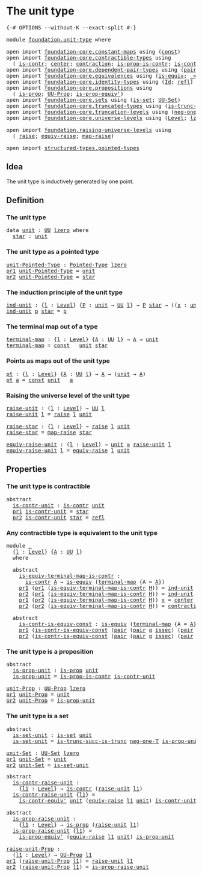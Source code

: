# The unit type

<pre class="Agda"><a id="26" class="Symbol">{-#</a> <a id="30" class="Keyword">OPTIONS</a> <a id="38" class="Pragma">--without-K</a> <a id="50" class="Pragma">--exact-split</a> <a id="64" class="Symbol">#-}</a>

<a id="69" class="Keyword">module</a> <a id="76" href="foundation.unit-type.html" class="Module">foundation.unit-type</a> <a id="97" class="Keyword">where</a>

<a id="104" class="Keyword">open</a> <a id="109" class="Keyword">import</a> <a id="116" href="foundation-core.constant-maps.html" class="Module">foundation-core.constant-maps</a> <a id="146" class="Keyword">using</a> <a id="152" class="Symbol">(</a><a id="153" href="foundation-core.constant-maps.html#216" class="Function">const</a><a id="158" class="Symbol">)</a>
<a id="160" class="Keyword">open</a> <a id="165" class="Keyword">import</a> <a id="172" href="foundation-core.contractible-types.html" class="Module">foundation-core.contractible-types</a> <a id="207" class="Keyword">using</a>
  <a id="215" class="Symbol">(</a> <a id="217" href="foundation-core.contractible-types.html#1006" class="Function">is-contr</a><a id="225" class="Symbol">;</a> <a id="227" href="foundation-core.contractible-types.html#1098" class="Function">center</a><a id="233" class="Symbol">;</a> <a id="235" href="foundation-core.contractible-types.html#1438" class="Function">contraction</a><a id="246" class="Symbol">;</a> <a id="248" href="foundation-core.contractible-types.html#6620" class="Function">is-prop-is-contr</a><a id="264" class="Symbol">;</a> <a id="266" href="foundation-core.contractible-types.html#3813" class="Function">is-contr-equiv&#39;</a><a id="281" class="Symbol">)</a>
<a id="283" class="Keyword">open</a> <a id="288" class="Keyword">import</a> <a id="295" href="foundation-core.dependent-pair-types.html" class="Module">foundation-core.dependent-pair-types</a> <a id="332" class="Keyword">using</a> <a id="338" class="Symbol">(</a><a id="339" href="foundation-core.dependent-pair-types.html#588" class="InductiveConstructor">pair</a><a id="343" class="Symbol">;</a> <a id="345" href="foundation-core.dependent-pair-types.html#605" class="Field">pr1</a><a id="348" class="Symbol">;</a> <a id="350" href="foundation-core.dependent-pair-types.html#617" class="Field">pr2</a><a id="353" class="Symbol">)</a>
<a id="355" class="Keyword">open</a> <a id="360" class="Keyword">import</a> <a id="367" href="foundation-core.equivalences.html" class="Module">foundation-core.equivalences</a> <a id="396" class="Keyword">using</a> <a id="402" class="Symbol">(</a><a id="403" href="foundation-core.equivalences.html#1556" class="Function">is-equiv</a><a id="411" class="Symbol">;</a> <a id="413" href="foundation-core.equivalences.html#1621" class="Function Operator">_≃_</a><a id="416" class="Symbol">)</a>
<a id="418" class="Keyword">open</a> <a id="423" class="Keyword">import</a> <a id="430" href="foundation-core.identity-types.html" class="Module">foundation-core.identity-types</a> <a id="461" class="Keyword">using</a> <a id="467" class="Symbol">(</a><a id="468" href="foundation-core.identity-types.html#1767" class="Datatype">Id</a><a id="470" class="Symbol">;</a> <a id="472" href="foundation-core.identity-types.html#1820" class="InductiveConstructor">refl</a><a id="476" class="Symbol">)</a>
<a id="478" class="Keyword">open</a> <a id="483" class="Keyword">import</a> <a id="490" href="foundation-core.propositions.html" class="Module">foundation-core.propositions</a> <a id="519" class="Keyword">using</a>
  <a id="527" class="Symbol">(</a> <a id="529" href="foundation-core.propositions.html#1309" class="Function">is-prop</a><a id="536" class="Symbol">;</a> <a id="538" href="foundation-core.propositions.html#1393" class="Function">UU-Prop</a><a id="545" class="Symbol">;</a> <a id="547" href="foundation-core.propositions.html#4884" class="Function">is-prop-equiv&#39;</a><a id="561" class="Symbol">)</a>
<a id="563" class="Keyword">open</a> <a id="568" class="Keyword">import</a> <a id="575" href="foundation-core.sets.html" class="Module">foundation-core.sets</a> <a id="596" class="Keyword">using</a> <a id="602" class="Symbol">(</a><a id="603" href="foundation-core.sets.html#1113" class="Function">is-set</a><a id="609" class="Symbol">;</a> <a id="611" href="foundation-core.sets.html#1190" class="Function">UU-Set</a><a id="617" class="Symbol">)</a>
<a id="619" class="Keyword">open</a> <a id="624" class="Keyword">import</a> <a id="631" href="foundation-core.truncated-types.html" class="Module">foundation-core.truncated-types</a> <a id="663" class="Keyword">using</a> <a id="669" class="Symbol">(</a><a id="670" href="foundation-core.truncated-types.html#2388" class="Function">is-trunc-succ-is-trunc</a><a id="692" class="Symbol">)</a>
<a id="694" class="Keyword">open</a> <a id="699" class="Keyword">import</a> <a id="706" href="foundation-core.truncation-levels.html" class="Module">foundation-core.truncation-levels</a> <a id="740" class="Keyword">using</a> <a id="746" class="Symbol">(</a><a id="747" href="foundation-core.truncation-levels.html#448" class="Function">neg-one-𝕋</a><a id="756" class="Symbol">)</a>
<a id="758" class="Keyword">open</a> <a id="763" class="Keyword">import</a> <a id="770" href="foundation-core.universe-levels.html" class="Module">foundation-core.universe-levels</a> <a id="802" class="Keyword">using</a> <a id="808" class="Symbol">(</a><a id="809" href="Agda.Primitive.html#597" class="Postulate">Level</a><a id="814" class="Symbol">;</a> <a id="816" href="Agda.Primitive.html#764" class="Primitive">lzero</a><a id="821" class="Symbol">;</a> <a id="823" href="foundation-core.universe-levels.html#235" class="Primitive">UU</a><a id="825" class="Symbol">)</a>

<a id="828" class="Keyword">open</a> <a id="833" class="Keyword">import</a> <a id="840" href="foundation.raising-universe-levels.html" class="Module">foundation.raising-universe-levels</a> <a id="875" class="Keyword">using</a>
  <a id="883" class="Symbol">(</a> <a id="885" href="foundation.raising-universe-levels.html#964" class="Datatype">raise</a><a id="890" class="Symbol">;</a> <a id="892" href="foundation.raising-universe-levels.html#1541" class="Function">equiv-raise</a><a id="903" class="Symbol">;</a> <a id="905" href="foundation.raising-universe-levels.html#1029" class="InductiveConstructor">map-raise</a><a id="914" class="Symbol">)</a>

<a id="917" class="Keyword">open</a> <a id="922" class="Keyword">import</a> <a id="929" href="structured-types.pointed-types.html" class="Module">structured-types.pointed-types</a>
</pre>
## Idea

The unit type is inductively generated by one point.

## Definition

### The unit type

<pre class="Agda"><a id="1070" class="Keyword">data</a> <a id="unit"></a><a id="1075" href="foundation.unit-type.html#1075" class="Datatype">unit</a> <a id="1080" class="Symbol">:</a> <a id="1082" href="foundation-core.universe-levels.html#235" class="Primitive">UU</a> <a id="1085" href="Agda.Primitive.html#764" class="Primitive">lzero</a> <a id="1091" class="Keyword">where</a>
  <a id="unit.star"></a><a id="1099" href="foundation.unit-type.html#1099" class="InductiveConstructor">star</a> <a id="1104" class="Symbol">:</a> <a id="1106" href="foundation.unit-type.html#1075" class="Datatype">unit</a>
</pre>
### The unit type as a pointed type

<pre class="Agda"><a id="unit-Pointed-Type"></a><a id="1161" href="foundation.unit-type.html#1161" class="Function">unit-Pointed-Type</a> <a id="1179" class="Symbol">:</a> <a id="1181" href="structured-types.pointed-types.html#383" class="Function">Pointed-Type</a> <a id="1194" href="Agda.Primitive.html#764" class="Primitive">lzero</a>
<a id="1200" href="foundation-core.dependent-pair-types.html#605" class="Field">pr1</a> <a id="1204" href="foundation.unit-type.html#1161" class="Function">unit-Pointed-Type</a> <a id="1222" class="Symbol">=</a> <a id="1224" href="foundation.unit-type.html#1075" class="Datatype">unit</a>
<a id="1229" href="foundation-core.dependent-pair-types.html#617" class="Field">pr2</a> <a id="1233" href="foundation.unit-type.html#1161" class="Function">unit-Pointed-Type</a> <a id="1251" class="Symbol">=</a> <a id="1253" href="foundation.unit-type.html#1099" class="InductiveConstructor">star</a>
</pre>
### The induction principle of the unit type

<pre class="Agda"><a id="ind-unit"></a><a id="1313" href="foundation.unit-type.html#1313" class="Function">ind-unit</a> <a id="1322" class="Symbol">:</a> <a id="1324" class="Symbol">{</a><a id="1325" href="foundation.unit-type.html#1325" class="Bound">l</a> <a id="1327" class="Symbol">:</a> <a id="1329" href="Agda.Primitive.html#597" class="Postulate">Level</a><a id="1334" class="Symbol">}</a> <a id="1336" class="Symbol">{</a><a id="1337" href="foundation.unit-type.html#1337" class="Bound">P</a> <a id="1339" class="Symbol">:</a> <a id="1341" href="foundation.unit-type.html#1075" class="Datatype">unit</a> <a id="1346" class="Symbol">→</a> <a id="1348" href="foundation-core.universe-levels.html#235" class="Primitive">UU</a> <a id="1351" href="foundation.unit-type.html#1325" class="Bound">l</a><a id="1352" class="Symbol">}</a> <a id="1354" class="Symbol">→</a> <a id="1356" href="foundation.unit-type.html#1337" class="Bound">P</a> <a id="1358" href="foundation.unit-type.html#1099" class="InductiveConstructor">star</a> <a id="1363" class="Symbol">→</a> <a id="1365" class="Symbol">((</a><a id="1367" href="foundation.unit-type.html#1367" class="Bound">x</a> <a id="1369" class="Symbol">:</a> <a id="1371" href="foundation.unit-type.html#1075" class="Datatype">unit</a><a id="1375" class="Symbol">)</a> <a id="1377" class="Symbol">→</a> <a id="1379" href="foundation.unit-type.html#1337" class="Bound">P</a> <a id="1381" href="foundation.unit-type.html#1367" class="Bound">x</a><a id="1382" class="Symbol">)</a>
<a id="1384" href="foundation.unit-type.html#1313" class="Function">ind-unit</a> <a id="1393" href="foundation.unit-type.html#1393" class="Bound">p</a> <a id="1395" href="foundation.unit-type.html#1099" class="InductiveConstructor">star</a> <a id="1400" class="Symbol">=</a> <a id="1402" href="foundation.unit-type.html#1393" class="Bound">p</a>
</pre>
### The terminal map out of a type

<pre class="Agda"><a id="terminal-map"></a><a id="1453" href="foundation.unit-type.html#1453" class="Function">terminal-map</a> <a id="1466" class="Symbol">:</a> <a id="1468" class="Symbol">{</a><a id="1469" href="foundation.unit-type.html#1469" class="Bound">l</a> <a id="1471" class="Symbol">:</a> <a id="1473" href="Agda.Primitive.html#597" class="Postulate">Level</a><a id="1478" class="Symbol">}</a> <a id="1480" class="Symbol">{</a><a id="1481" href="foundation.unit-type.html#1481" class="Bound">A</a> <a id="1483" class="Symbol">:</a> <a id="1485" href="foundation-core.universe-levels.html#235" class="Primitive">UU</a> <a id="1488" href="foundation.unit-type.html#1469" class="Bound">l</a><a id="1489" class="Symbol">}</a> <a id="1491" class="Symbol">→</a> <a id="1493" href="foundation.unit-type.html#1481" class="Bound">A</a> <a id="1495" class="Symbol">→</a> <a id="1497" href="foundation.unit-type.html#1075" class="Datatype">unit</a>
<a id="1502" href="foundation.unit-type.html#1453" class="Function">terminal-map</a> <a id="1515" class="Symbol">=</a> <a id="1517" href="foundation-core.constant-maps.html#216" class="Function">const</a> <a id="1523" class="Symbol">_</a> <a id="1525" href="foundation.unit-type.html#1075" class="Datatype">unit</a> <a id="1530" href="foundation.unit-type.html#1099" class="InductiveConstructor">star</a>
</pre>
### Points as maps out of the unit type

<pre class="Agda"><a id="pt"></a><a id="1589" href="foundation.unit-type.html#1589" class="Function">pt</a> <a id="1592" class="Symbol">:</a> <a id="1594" class="Symbol">{</a><a id="1595" href="foundation.unit-type.html#1595" class="Bound">l</a> <a id="1597" class="Symbol">:</a> <a id="1599" href="Agda.Primitive.html#597" class="Postulate">Level</a><a id="1604" class="Symbol">}</a> <a id="1606" class="Symbol">{</a><a id="1607" href="foundation.unit-type.html#1607" class="Bound">A</a> <a id="1609" class="Symbol">:</a> <a id="1611" href="foundation-core.universe-levels.html#235" class="Primitive">UU</a> <a id="1614" href="foundation.unit-type.html#1595" class="Bound">l</a><a id="1615" class="Symbol">}</a> <a id="1617" class="Symbol">→</a> <a id="1619" href="foundation.unit-type.html#1607" class="Bound">A</a> <a id="1621" class="Symbol">→</a> <a id="1623" class="Symbol">(</a><a id="1624" href="foundation.unit-type.html#1075" class="Datatype">unit</a> <a id="1629" class="Symbol">→</a> <a id="1631" href="foundation.unit-type.html#1607" class="Bound">A</a><a id="1632" class="Symbol">)</a>
<a id="1634" href="foundation.unit-type.html#1589" class="Function">pt</a> <a id="1637" href="foundation.unit-type.html#1637" class="Bound">a</a> <a id="1639" class="Symbol">=</a> <a id="1641" href="foundation-core.constant-maps.html#216" class="Function">const</a> <a id="1647" href="foundation.unit-type.html#1075" class="Datatype">unit</a> <a id="1652" class="Symbol">_</a> <a id="1654" href="foundation.unit-type.html#1637" class="Bound">a</a>
</pre>
### Raising the universe level of the unit type

<pre class="Agda"><a id="raise-unit"></a><a id="1718" href="foundation.unit-type.html#1718" class="Function">raise-unit</a> <a id="1729" class="Symbol">:</a> <a id="1731" class="Symbol">(</a><a id="1732" href="foundation.unit-type.html#1732" class="Bound">l</a> <a id="1734" class="Symbol">:</a> <a id="1736" href="Agda.Primitive.html#597" class="Postulate">Level</a><a id="1741" class="Symbol">)</a> <a id="1743" class="Symbol">→</a> <a id="1745" href="foundation-core.universe-levels.html#235" class="Primitive">UU</a> <a id="1748" href="foundation.unit-type.html#1732" class="Bound">l</a>
<a id="1750" href="foundation.unit-type.html#1718" class="Function">raise-unit</a> <a id="1761" href="foundation.unit-type.html#1761" class="Bound">l</a> <a id="1763" class="Symbol">=</a> <a id="1765" href="foundation.raising-universe-levels.html#964" class="Datatype">raise</a> <a id="1771" href="foundation.unit-type.html#1761" class="Bound">l</a> <a id="1773" href="foundation.unit-type.html#1075" class="Datatype">unit</a>

<a id="raise-star"></a><a id="1779" href="foundation.unit-type.html#1779" class="Function">raise-star</a> <a id="1790" class="Symbol">:</a> <a id="1792" class="Symbol">{</a><a id="1793" href="foundation.unit-type.html#1793" class="Bound">l</a> <a id="1795" class="Symbol">:</a> <a id="1797" href="Agda.Primitive.html#597" class="Postulate">Level</a><a id="1802" class="Symbol">}</a> <a id="1804" class="Symbol">→</a> <a id="1806" href="foundation.raising-universe-levels.html#964" class="Datatype">raise</a> <a id="1812" href="foundation.unit-type.html#1793" class="Bound">l</a> <a id="1814" href="foundation.unit-type.html#1075" class="Datatype">unit</a>
<a id="1819" href="foundation.unit-type.html#1779" class="Function">raise-star</a> <a id="1830" class="Symbol">=</a> <a id="1832" href="foundation.raising-universe-levels.html#1029" class="InductiveConstructor">map-raise</a> <a id="1842" href="foundation.unit-type.html#1099" class="InductiveConstructor">star</a>

<a id="equiv-raise-unit"></a><a id="1848" href="foundation.unit-type.html#1848" class="Function">equiv-raise-unit</a> <a id="1865" class="Symbol">:</a> <a id="1867" class="Symbol">(</a><a id="1868" href="foundation.unit-type.html#1868" class="Bound">l</a> <a id="1870" class="Symbol">:</a> <a id="1872" href="Agda.Primitive.html#597" class="Postulate">Level</a><a id="1877" class="Symbol">)</a> <a id="1879" class="Symbol">→</a> <a id="1881" href="foundation.unit-type.html#1075" class="Datatype">unit</a> <a id="1886" href="foundation-core.equivalences.html#1621" class="Function Operator">≃</a> <a id="1888" href="foundation.unit-type.html#1718" class="Function">raise-unit</a> <a id="1899" href="foundation.unit-type.html#1868" class="Bound">l</a>
<a id="1901" href="foundation.unit-type.html#1848" class="Function">equiv-raise-unit</a> <a id="1918" href="foundation.unit-type.html#1918" class="Bound">l</a> <a id="1920" class="Symbol">=</a> <a id="1922" href="foundation.raising-universe-levels.html#1541" class="Function">equiv-raise</a> <a id="1934" href="foundation.unit-type.html#1918" class="Bound">l</a> <a id="1936" href="foundation.unit-type.html#1075" class="Datatype">unit</a>
</pre>
## Properties

### The unit type is contractible

<pre class="Agda"><a id="2004" class="Keyword">abstract</a>
  <a id="is-contr-unit"></a><a id="2015" href="foundation.unit-type.html#2015" class="Function">is-contr-unit</a> <a id="2029" class="Symbol">:</a> <a id="2031" href="foundation-core.contractible-types.html#1006" class="Function">is-contr</a> <a id="2040" href="foundation.unit-type.html#1075" class="Datatype">unit</a>
  <a id="2047" href="foundation-core.dependent-pair-types.html#605" class="Field">pr1</a> <a id="2051" href="foundation.unit-type.html#2015" class="Function">is-contr-unit</a> <a id="2065" class="Symbol">=</a> <a id="2067" href="foundation.unit-type.html#1099" class="InductiveConstructor">star</a>
  <a id="2074" href="foundation-core.dependent-pair-types.html#617" class="Field">pr2</a> <a id="2078" href="foundation.unit-type.html#2015" class="Function">is-contr-unit</a> <a id="2092" href="foundation.unit-type.html#1099" class="InductiveConstructor">star</a> <a id="2097" class="Symbol">=</a> <a id="2099" href="foundation-core.identity-types.html#1820" class="InductiveConstructor">refl</a>
</pre>
### Any contractible type is equivalent to the unit type

<pre class="Agda"><a id="2175" class="Keyword">module</a> <a id="2182" href="foundation.unit-type.html#2182" class="Module">_</a>
  <a id="2186" class="Symbol">{</a><a id="2187" href="foundation.unit-type.html#2187" class="Bound">l</a> <a id="2189" class="Symbol">:</a> <a id="2191" href="Agda.Primitive.html#597" class="Postulate">Level</a><a id="2196" class="Symbol">}</a> <a id="2198" class="Symbol">{</a><a id="2199" href="foundation.unit-type.html#2199" class="Bound">A</a> <a id="2201" class="Symbol">:</a> <a id="2203" href="foundation-core.universe-levels.html#235" class="Primitive">UU</a> <a id="2206" href="foundation.unit-type.html#2187" class="Bound">l</a><a id="2207" class="Symbol">}</a>
  <a id="2211" class="Keyword">where</a>

  <a id="2220" class="Keyword">abstract</a>
    <a id="2233" href="foundation.unit-type.html#2233" class="Function">is-equiv-terminal-map-is-contr</a> <a id="2264" class="Symbol">:</a>
      <a id="2272" href="foundation-core.contractible-types.html#1006" class="Function">is-contr</a> <a id="2281" href="foundation.unit-type.html#2199" class="Bound">A</a> <a id="2283" class="Symbol">→</a> <a id="2285" href="foundation-core.equivalences.html#1556" class="Function">is-equiv</a> <a id="2294" class="Symbol">(</a><a id="2295" href="foundation.unit-type.html#1453" class="Function">terminal-map</a> <a id="2308" class="Symbol">{</a><a id="2309" class="Argument">A</a> <a id="2311" class="Symbol">=</a> <a id="2313" href="foundation.unit-type.html#2199" class="Bound">A</a><a id="2314" class="Symbol">})</a>
    <a id="2321" href="foundation-core.dependent-pair-types.html#605" class="Field">pr1</a> <a id="2325" class="Symbol">(</a><a id="2326" href="foundation-core.dependent-pair-types.html#605" class="Field">pr1</a> <a id="2330" class="Symbol">(</a><a id="2331" href="foundation.unit-type.html#2233" class="Function">is-equiv-terminal-map-is-contr</a> <a id="2362" href="foundation.unit-type.html#2362" class="Bound">H</a><a id="2363" class="Symbol">))</a> <a id="2366" class="Symbol">=</a> <a id="2368" href="foundation.unit-type.html#1313" class="Function">ind-unit</a> <a id="2377" class="Symbol">(</a><a id="2378" href="foundation-core.contractible-types.html#1098" class="Function">center</a> <a id="2385" href="foundation.unit-type.html#2362" class="Bound">H</a><a id="2386" class="Symbol">)</a>
    <a id="2392" href="foundation-core.dependent-pair-types.html#617" class="Field">pr2</a> <a id="2396" class="Symbol">(</a><a id="2397" href="foundation-core.dependent-pair-types.html#605" class="Field">pr1</a> <a id="2401" class="Symbol">(</a><a id="2402" href="foundation.unit-type.html#2233" class="Function">is-equiv-terminal-map-is-contr</a> <a id="2433" href="foundation.unit-type.html#2433" class="Bound">H</a><a id="2434" class="Symbol">))</a> <a id="2437" class="Symbol">=</a> <a id="2439" href="foundation.unit-type.html#1313" class="Function">ind-unit</a> <a id="2448" href="foundation-core.identity-types.html#1820" class="InductiveConstructor">refl</a>
    <a id="2457" href="foundation-core.dependent-pair-types.html#605" class="Field">pr1</a> <a id="2461" class="Symbol">(</a><a id="2462" href="foundation-core.dependent-pair-types.html#617" class="Field">pr2</a> <a id="2466" class="Symbol">(</a><a id="2467" href="foundation.unit-type.html#2233" class="Function">is-equiv-terminal-map-is-contr</a> <a id="2498" href="foundation.unit-type.html#2498" class="Bound">H</a><a id="2499" class="Symbol">))</a> <a id="2502" href="foundation.unit-type.html#2502" class="Bound">x</a> <a id="2504" class="Symbol">=</a> <a id="2506" href="foundation-core.contractible-types.html#1098" class="Function">center</a> <a id="2513" href="foundation.unit-type.html#2498" class="Bound">H</a>
    <a id="2519" href="foundation-core.dependent-pair-types.html#617" class="Field">pr2</a> <a id="2523" class="Symbol">(</a><a id="2524" href="foundation-core.dependent-pair-types.html#617" class="Field">pr2</a> <a id="2528" class="Symbol">(</a><a id="2529" href="foundation.unit-type.html#2233" class="Function">is-equiv-terminal-map-is-contr</a> <a id="2560" href="foundation.unit-type.html#2560" class="Bound">H</a><a id="2561" class="Symbol">))</a> <a id="2564" class="Symbol">=</a> <a id="2566" href="foundation-core.contractible-types.html#1438" class="Function">contraction</a> <a id="2578" href="foundation.unit-type.html#2560" class="Bound">H</a>

  <a id="2583" class="Keyword">abstract</a>
    <a id="2596" href="foundation.unit-type.html#2596" class="Function">is-contr-is-equiv-const</a> <a id="2620" class="Symbol">:</a> <a id="2622" href="foundation-core.equivalences.html#1556" class="Function">is-equiv</a> <a id="2631" class="Symbol">(</a><a id="2632" href="foundation.unit-type.html#1453" class="Function">terminal-map</a> <a id="2645" class="Symbol">{</a><a id="2646" class="Argument">A</a> <a id="2648" class="Symbol">=</a> <a id="2650" href="foundation.unit-type.html#2199" class="Bound">A</a><a id="2651" class="Symbol">})</a> <a id="2654" class="Symbol">→</a> <a id="2656" href="foundation-core.contractible-types.html#1006" class="Function">is-contr</a> <a id="2665" href="foundation.unit-type.html#2199" class="Bound">A</a>
    <a id="2671" href="foundation-core.dependent-pair-types.html#605" class="Field">pr1</a> <a id="2675" class="Symbol">(</a><a id="2676" href="foundation.unit-type.html#2596" class="Function">is-contr-is-equiv-const</a> <a id="2700" class="Symbol">(</a><a id="2701" href="foundation-core.dependent-pair-types.html#588" class="InductiveConstructor">pair</a> <a id="2706" class="Symbol">(</a><a id="2707" href="foundation-core.dependent-pair-types.html#588" class="InductiveConstructor">pair</a> <a id="2712" href="foundation.unit-type.html#2712" class="Bound">g</a> <a id="2714" href="foundation.unit-type.html#2714" class="Bound">issec</a><a id="2719" class="Symbol">)</a> <a id="2721" class="Symbol">(</a><a id="2722" href="foundation-core.dependent-pair-types.html#588" class="InductiveConstructor">pair</a> <a id="2727" href="foundation.unit-type.html#2727" class="Bound">h</a> <a id="2729" href="foundation.unit-type.html#2729" class="Bound">isretr</a><a id="2735" class="Symbol">)))</a> <a id="2739" class="Symbol">=</a> <a id="2741" href="foundation.unit-type.html#2727" class="Bound">h</a> <a id="2743" href="foundation.unit-type.html#1099" class="InductiveConstructor">star</a>
    <a id="2752" href="foundation-core.dependent-pair-types.html#617" class="Field">pr2</a> <a id="2756" class="Symbol">(</a><a id="2757" href="foundation.unit-type.html#2596" class="Function">is-contr-is-equiv-const</a> <a id="2781" class="Symbol">(</a><a id="2782" href="foundation-core.dependent-pair-types.html#588" class="InductiveConstructor">pair</a> <a id="2787" class="Symbol">(</a><a id="2788" href="foundation-core.dependent-pair-types.html#588" class="InductiveConstructor">pair</a> <a id="2793" href="foundation.unit-type.html#2793" class="Bound">g</a> <a id="2795" href="foundation.unit-type.html#2795" class="Bound">issec</a><a id="2800" class="Symbol">)</a> <a id="2802" class="Symbol">(</a><a id="2803" href="foundation-core.dependent-pair-types.html#588" class="InductiveConstructor">pair</a> <a id="2808" href="foundation.unit-type.html#2808" class="Bound">h</a> <a id="2810" href="foundation.unit-type.html#2810" class="Bound">isretr</a><a id="2816" class="Symbol">)))</a> <a id="2820" class="Symbol">=</a> <a id="2822" href="foundation.unit-type.html#2810" class="Bound">isretr</a>
</pre>
### The unit type is a proposition

<pre class="Agda"><a id="2878" class="Keyword">abstract</a>
  <a id="is-prop-unit"></a><a id="2889" href="foundation.unit-type.html#2889" class="Function">is-prop-unit</a> <a id="2902" class="Symbol">:</a> <a id="2904" href="foundation-core.propositions.html#1309" class="Function">is-prop</a> <a id="2912" href="foundation.unit-type.html#1075" class="Datatype">unit</a>
  <a id="2919" href="foundation.unit-type.html#2889" class="Function">is-prop-unit</a> <a id="2932" class="Symbol">=</a> <a id="2934" href="foundation-core.contractible-types.html#6620" class="Function">is-prop-is-contr</a> <a id="2951" href="foundation.unit-type.html#2015" class="Function">is-contr-unit</a>

<a id="unit-Prop"></a><a id="2966" href="foundation.unit-type.html#2966" class="Function">unit-Prop</a> <a id="2976" class="Symbol">:</a> <a id="2978" href="foundation-core.propositions.html#1393" class="Function">UU-Prop</a> <a id="2986" href="Agda.Primitive.html#764" class="Primitive">lzero</a>
<a id="2992" href="foundation-core.dependent-pair-types.html#605" class="Field">pr1</a> <a id="2996" href="foundation.unit-type.html#2966" class="Function">unit-Prop</a> <a id="3006" class="Symbol">=</a> <a id="3008" href="foundation.unit-type.html#1075" class="Datatype">unit</a>
<a id="3013" href="foundation-core.dependent-pair-types.html#617" class="Field">pr2</a> <a id="3017" href="foundation.unit-type.html#2966" class="Function">unit-Prop</a> <a id="3027" class="Symbol">=</a> <a id="3029" href="foundation.unit-type.html#2889" class="Function">is-prop-unit</a>
</pre>
### The unit type is a set

<pre class="Agda"><a id="3083" class="Keyword">abstract</a>
  <a id="is-set-unit"></a><a id="3094" href="foundation.unit-type.html#3094" class="Function">is-set-unit</a> <a id="3106" class="Symbol">:</a> <a id="3108" href="foundation-core.sets.html#1113" class="Function">is-set</a> <a id="3115" href="foundation.unit-type.html#1075" class="Datatype">unit</a>
  <a id="3122" href="foundation.unit-type.html#3094" class="Function">is-set-unit</a> <a id="3134" class="Symbol">=</a> <a id="3136" href="foundation-core.truncated-types.html#2388" class="Function">is-trunc-succ-is-trunc</a> <a id="3159" href="foundation-core.truncation-levels.html#448" class="Function">neg-one-𝕋</a> <a id="3169" href="foundation.unit-type.html#2889" class="Function">is-prop-unit</a>

<a id="unit-Set"></a><a id="3183" href="foundation.unit-type.html#3183" class="Function">unit-Set</a> <a id="3192" class="Symbol">:</a> <a id="3194" href="foundation-core.sets.html#1190" class="Function">UU-Set</a> <a id="3201" href="Agda.Primitive.html#764" class="Primitive">lzero</a>
<a id="3207" href="foundation-core.dependent-pair-types.html#605" class="Field">pr1</a> <a id="3211" href="foundation.unit-type.html#3183" class="Function">unit-Set</a> <a id="3220" class="Symbol">=</a> <a id="3222" href="foundation.unit-type.html#1075" class="Datatype">unit</a>
<a id="3227" href="foundation-core.dependent-pair-types.html#617" class="Field">pr2</a> <a id="3231" href="foundation.unit-type.html#3183" class="Function">unit-Set</a> <a id="3240" class="Symbol">=</a> <a id="3242" href="foundation.unit-type.html#3094" class="Function">is-set-unit</a>
</pre>
<pre class="Agda"><a id="3267" class="Keyword">abstract</a>
  <a id="is-contr-raise-unit"></a><a id="3278" href="foundation.unit-type.html#3278" class="Function">is-contr-raise-unit</a> <a id="3298" class="Symbol">:</a>
    <a id="3304" class="Symbol">{</a><a id="3305" href="foundation.unit-type.html#3305" class="Bound">l1</a> <a id="3308" class="Symbol">:</a> <a id="3310" href="Agda.Primitive.html#597" class="Postulate">Level</a><a id="3315" class="Symbol">}</a> <a id="3317" class="Symbol">→</a> <a id="3319" href="foundation-core.contractible-types.html#1006" class="Function">is-contr</a> <a id="3328" class="Symbol">(</a><a id="3329" href="foundation.unit-type.html#1718" class="Function">raise-unit</a> <a id="3340" href="foundation.unit-type.html#3305" class="Bound">l1</a><a id="3342" class="Symbol">)</a>
  <a id="3346" href="foundation.unit-type.html#3278" class="Function">is-contr-raise-unit</a> <a id="3366" class="Symbol">{</a><a id="3367" href="foundation.unit-type.html#3367" class="Bound">l1</a><a id="3369" class="Symbol">}</a> <a id="3371" class="Symbol">=</a>
    <a id="3377" href="foundation-core.contractible-types.html#3813" class="Function">is-contr-equiv&#39;</a> <a id="3393" href="foundation.unit-type.html#1075" class="Datatype">unit</a> <a id="3398" class="Symbol">(</a><a id="3399" href="foundation.raising-universe-levels.html#1541" class="Function">equiv-raise</a> <a id="3411" href="foundation.unit-type.html#3367" class="Bound">l1</a> <a id="3414" href="foundation.unit-type.html#1075" class="Datatype">unit</a><a id="3418" class="Symbol">)</a> <a id="3420" href="foundation.unit-type.html#2015" class="Function">is-contr-unit</a>

<a id="3435" class="Keyword">abstract</a>
  <a id="is-prop-raise-unit"></a><a id="3446" href="foundation.unit-type.html#3446" class="Function">is-prop-raise-unit</a> <a id="3465" class="Symbol">:</a>
    <a id="3471" class="Symbol">{</a><a id="3472" href="foundation.unit-type.html#3472" class="Bound">l1</a> <a id="3475" class="Symbol">:</a> <a id="3477" href="Agda.Primitive.html#597" class="Postulate">Level</a><a id="3482" class="Symbol">}</a> <a id="3484" class="Symbol">→</a> <a id="3486" href="foundation-core.propositions.html#1309" class="Function">is-prop</a> <a id="3494" class="Symbol">(</a><a id="3495" href="foundation.unit-type.html#1718" class="Function">raise-unit</a> <a id="3506" href="foundation.unit-type.html#3472" class="Bound">l1</a><a id="3508" class="Symbol">)</a>
  <a id="3512" href="foundation.unit-type.html#3446" class="Function">is-prop-raise-unit</a> <a id="3531" class="Symbol">{</a><a id="3532" href="foundation.unit-type.html#3532" class="Bound">l1</a><a id="3534" class="Symbol">}</a> <a id="3536" class="Symbol">=</a>
    <a id="3542" href="foundation-core.propositions.html#4884" class="Function">is-prop-equiv&#39;</a> <a id="3557" class="Symbol">(</a><a id="3558" href="foundation.raising-universe-levels.html#1541" class="Function">equiv-raise</a> <a id="3570" href="foundation.unit-type.html#3532" class="Bound">l1</a> <a id="3573" href="foundation.unit-type.html#1075" class="Datatype">unit</a><a id="3577" class="Symbol">)</a> <a id="3579" href="foundation.unit-type.html#2889" class="Function">is-prop-unit</a>

<a id="raise-unit-Prop"></a><a id="3593" href="foundation.unit-type.html#3593" class="Function">raise-unit-Prop</a> <a id="3609" class="Symbol">:</a>
  <a id="3613" class="Symbol">(</a><a id="3614" href="foundation.unit-type.html#3614" class="Bound">l1</a> <a id="3617" class="Symbol">:</a> <a id="3619" href="Agda.Primitive.html#597" class="Postulate">Level</a><a id="3624" class="Symbol">)</a> <a id="3626" class="Symbol">→</a> <a id="3628" href="foundation-core.propositions.html#1393" class="Function">UU-Prop</a> <a id="3636" href="foundation.unit-type.html#3614" class="Bound">l1</a>
<a id="3639" href="foundation-core.dependent-pair-types.html#605" class="Field">pr1</a> <a id="3643" class="Symbol">(</a><a id="3644" href="foundation.unit-type.html#3593" class="Function">raise-unit-Prop</a> <a id="3660" href="foundation.unit-type.html#3660" class="Bound">l1</a><a id="3662" class="Symbol">)</a> <a id="3664" class="Symbol">=</a> <a id="3666" href="foundation.unit-type.html#1718" class="Function">raise-unit</a> <a id="3677" href="foundation.unit-type.html#3660" class="Bound">l1</a>
<a id="3680" href="foundation-core.dependent-pair-types.html#617" class="Field">pr2</a> <a id="3684" class="Symbol">(</a><a id="3685" href="foundation.unit-type.html#3593" class="Function">raise-unit-Prop</a> <a id="3701" href="foundation.unit-type.html#3701" class="Bound">l1</a><a id="3703" class="Symbol">)</a> <a id="3705" class="Symbol">=</a> <a id="3707" href="foundation.unit-type.html#3446" class="Function">is-prop-raise-unit</a>
</pre>